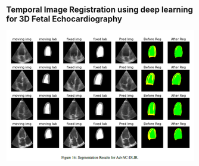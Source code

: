 <h2> Temporal Image Registration using deep learning for 3D Fetal Echocardiography </h2>
<div style="display:flex">
    <img src="FetalSample.png" alt="Fetal Sample Image" width="512px">
</div>
